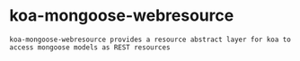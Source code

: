 # koa-mongoose-webresource
    koa-mongoose-webresource provides a resource abstract layer for koa to access mongoose models as REST resources